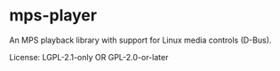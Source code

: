 # mps-player

An MPS playback library with support for Linux media controls (D-Bus).


License: LGPL-2.1-only OR GPL-2.0-or-later
